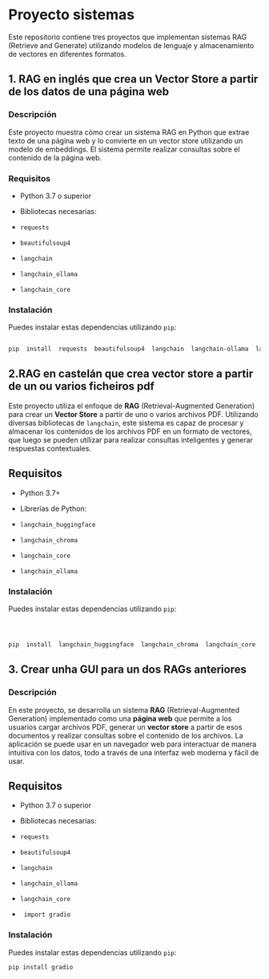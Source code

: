 # Proyecto sistemas

Este repositorio contiene tres proyectos que implementan sistemas RAG (Retrieve and Generate) utilizando modelos de lenguaje y almacenamiento de vectores en diferentes formatos.

  

## 1. RAG en inglés que crea un Vector Store a partir de los datos de una página web

  

### Descripción

  

Este proyecto muestra cómo crear un sistema RAG en Python que extrae texto de una página web y lo convierte en un vector store utilizando un modelo de embeddings. El sistema permite realizar consultas sobre el contenido de la página web.

  

### Requisitos

  

- Python 3.7 o superior

- Bibliotecas necesarias:

-  `requests`

-  `beautifulsoup4`

-  `langchain`

-  `langchain_ollama`

-  `langchain_core`

  

### Instalación

Puedes instalar estas dependencias utilizando `pip`:

```bash

pip  install  requests  beautifulsoup4  langchain  langchain-ollama  langchain-core`

```

## 2.RAG en castelán que crea vector store a partir de un ou varios ficheiros pdf

  

Este proyecto utiliza el enfoque de **RAG** (Retrieval-Augmented Generation) para crear un **Vector Store** a partir de uno o varios archivos PDF. Utilizando diversas bibliotecas de `langchain`, este sistema es capaz de procesar y almacenar los contenidos de los archivos PDF en un formato de vectores, que luego se pueden utilizar para realizar consultas inteligentes y generar respuestas contextuales.

  

## Requisitos

  

- Python 3.7+

- Librerías de Python:

-  `langchain_huggingface`

-  `langchain_chroma`

-  `langchain_core`

-  `langchain_ollama`

  

### Instalación

Puedes instalar estas dependencias utilizando `pip`:

  

```bash



pip  install  langchain_huggingface  langchain_chroma  langchain_core  langchain_ollama`

```
## 3. Crear unha GUI para un dos RAGs anteriores

### Descripción
En este proyecto, se desarrolla un sistema **RAG** (Retrieval-Augmented Generation) implementado como una **página web** que permite a los usuarios cargar archivos PDF, generar un **vector store** a partir de esos documentos y realizar consultas sobre el contenido de los archivos. La aplicación se puede usar en un navegador web para interactuar de manera intuitiva con los datos, todo a través de una interfaz web moderna y fácil de usar.

## Requisitos
- Python 3.7 o superior

- Bibliotecas necesarias:

-  `requests`

-  `beautifulsoup4`

-  `langchain`

-  `langchain_ollama`

-  `langchain_core`

- ` import gradio`

### Instalación
Puedes instalar estas dependencias utilizando `pip`:
```bash
pip install gradio
```